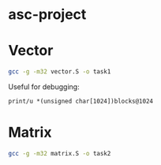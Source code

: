 # asc-project

# Vector

```sh
gcc -g -m32 vector.S -o task1
```

Useful for debugging:
```
print/u *(unsigned char[1024])blocks@1024
```

# Matrix

```sh
gcc -g -m32 matrix.S -o task2
```
